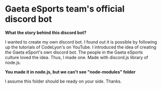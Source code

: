 # Gaeta eSports team's official discord bot

**What the story behind this discord bot?**

I wanted to create my own discord bot. I found out it is possible by following up the tutorials of CodeLyon's on YouTube.
I introduced the idea of creating the Gaeta eSport's own discord bot. The people in the Gaeta eSports culture loved the idea. Thus, I made one.
Made with discord.js library of node.js.

**You made it in node.js, but we can't see "node-modules" folder**

I assume this folder should be ready on your side. Thanks.
